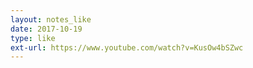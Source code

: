 ```yaml
---
layout: notes_like
date: 2017-10-19
type: like
ext-url: https://www.youtube.com/watch?v=KusOw4bSZwc
---
```

